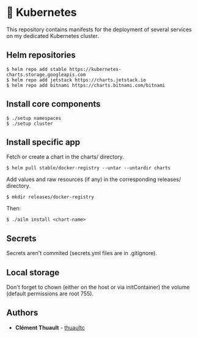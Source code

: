 # :rocket: Kubernetes

This repository contains manifests for the deployment of several services on my
dedicated Kubernetes cluster.

## Helm repositories

```
$ helm repo add stable https://kubernetes-charts.storage.googleapis.com
$ helm repo add jetstack https://charts.jetstack.io
$ helm repo add bitnami https://charts.bitnami.com/bitnami
```

## Install core components

```
$ ./setup namespaces
$ ./setup cluster
```

## Install specific app

Fetch or create a chart in the charts/ directory.
```
$ helm pull stable/docker-registry --untar --untardir charts
```

Add values and raw resources (if any) in the corresponding releases/ directory.
```
$ mkdir releases/docker-registry
```

Then:
```
$ ./ailm install <chart-name>
```

## Secrets

Secrets aren't commited (secrets.yml files are in .gitignore).

## Local storage

Don't forget to chown (either on the host or via initContainer) the volume
(default permissions are root 755).

## Authors

* **Clément Thuault** - [thuaultc](https://github.com/thuaultc)
